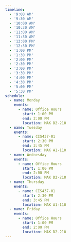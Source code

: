 ```yaml
---
timeline:
  - '9:00 AM'
  - '9:30 AM'
  - '10:00 AM'
  - '10:30 AM'
  - '11:00 AM'
  - '11:30 AM'
  - '12:00 PM'
  - '12:30 PM'
  - '1:00 PM'
  - '1:30 PM'
  - '2:00 PM'
  - '2:30 PM'
  - '3:00 PM'
  - '3:30 PM'
  - '4:00 PM'
  - '4:30 PM'
  - '5:00 PM'
  - '5:30 PM'
schedule:
  - name: Monday
    events:
      - name: Office Hours
        start: 1:00 PM
        end: 2:00 PM
        location: MAK D2-210
  - name: Tuesday
    events:
      - name: CIS437-01
        start: 2:30 PM
        end: 3:45 PM
        location: MAK A1-110
  - name: Wednesday
    events:
      - name: Office Hours
        start: 1:00 PM
        end: 2:00 PM
        location: MAK D2-210
  - name: Thursday
    events:
      - name: CIS437-01
        start: 2:30 PM
        end: 3:45 PM
        location: MAK A1-110
  - name: Friday
    events:
      - name: Office Hours
        start: 1:00 PM
        end: 2:00 PM
        location: MAK D2-210
---
```

